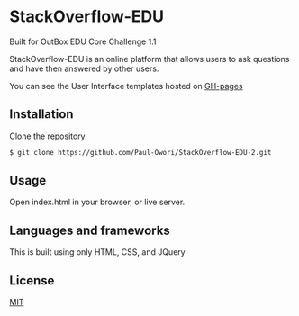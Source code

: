 # StackOverflow-EDU

Built for OutBox EDU Core Challenge 1.1

StackOverflow-EDU is an online platform that allows users to ask questions and have then answered by other users.

You can see the User Interface templates hosted on [GH-pages](https://paul-owori.github.io/StackOverflow-EDU-2/)

## Installation

Clone the repository

```bash
$ git clone https://github.com/Paul-Owori/StackOverflow-EDU-2.git
```

## Usage

Open index.html in your browser, or live server.

## Languages and frameworks

This is built using only HTML, CSS, and JQuery

## License

[MIT](https://choosealicense.com/licenses/mit/)
